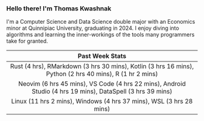 
### Hello there! I'm Thomas Kwashnak

I'm a Computer Science and Data Science double major with an Economics
minor at Quinnipiac University, graduating in 2024.
I enjoy diving into algorithms and learning the inner-workings of the tools
many programmers take for granted.

| Past Week Stats |
| :---: |
| Rust (4 hrs), RMarkdown (3 hrs 30 mins), Kotlin (3 hrs 16 mins), Python (2 hrs 40 mins), R (1 hr 2 mins) |
| Neovim (6 hrs 45 mins), VS Code (4 hrs 22 mins), Android Studio (4 hrs 19 mins), DataSpell (3 hrs 39 mins) |
| Linux (11 hrs 2 mins), Windows (4 hrs 37 mins), WSL (3 hrs 28 mins) |

